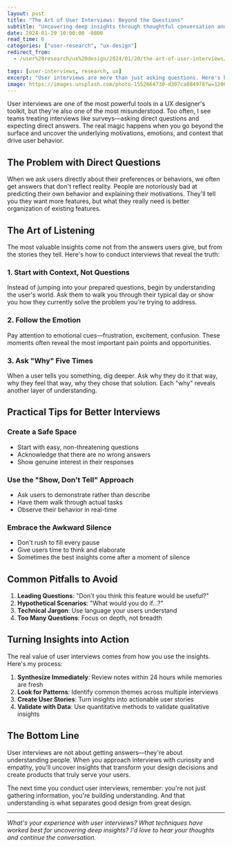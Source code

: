 ```yaml
---
layout: post
title: "The Art of User Interviews: Beyond the Questions"
subtitle: "Uncovering deep insights through thoughtful conversation and observation"
date: 2024-01-20 10:00:00 -0800
read_time: 6
categories: ["user-research", "ux-design"]
redirect_from:
  - /user%20research/ux%20design/2024/01/20/the-art-of-user-interviews/

tags: [user-interviews, research, ux]
excerpt: "User interviews are more than just asking questions. Here's how to conduct interviews that reveal deep insights about user behavior and motivations."
image: https://images.unsplash.com/photo-1552664730-d307ca884978?w=1200&h=600&fit=crop&crop=center
---
```


User interviews are one of the most powerful tools in a UX designer's toolkit, but they're also one of the most misunderstood. Too often, I see teams treating interviews like surveys—asking direct questions and expecting direct answers. The real magic happens when you go beyond the surface and uncover the underlying motivations, emotions, and context that drive user behavior.

## The Problem with Direct Questions

When we ask users directly about their preferences or behaviors, we often get answers that don't reflect reality. People are notoriously bad at predicting their own behavior and explaining their motivations. They'll tell you they want more features, but what they really need is better organization of existing features.

## The Art of Listening

The most valuable insights come not from the answers users give, but from the stories they tell. Here's how to conduct interviews that reveal the truth:

### 1. Start with Context, Not Questions

Instead of jumping into your prepared questions, begin by understanding the user's world. Ask them to walk you through their typical day or show you how they currently solve the problem you're trying to address.

### 2. Follow the Emotion

Pay attention to emotional cues—frustration, excitement, confusion. These moments often reveal the most important pain points and opportunities.

### 3. Ask "Why" Five Times

When a user tells you something, dig deeper. Ask why they do it that way, why they feel that way, why they chose that solution. Each "why" reveals another layer of understanding.

## Practical Tips for Better Interviews

### Create a Safe Space
- Start with easy, non-threatening questions
- Acknowledge that there are no wrong answers
- Show genuine interest in their responses

### Use the "Show, Don't Tell" Approach
- Ask users to demonstrate rather than describe
- Have them walk through actual tasks
- Observe their behavior in real-time

### Embrace the Awkward Silence
- Don't rush to fill every pause
- Give users time to think and elaborate
- Sometimes the best insights come after a moment of silence

## Common Pitfalls to Avoid

1. **Leading Questions**: "Don't you think this feature would be useful?"
2. **Hypothetical Scenarios**: "What would you do if...?"
3. **Technical Jargon**: Use language your users understand
4. **Too Many Questions**: Focus on depth, not breadth

## Turning Insights into Action

The real value of user interviews comes from how you use the insights. Here's my process:

1. **Synthesize Immediately**: Review notes within 24 hours while memories are fresh
2. **Look for Patterns**: Identify common themes across multiple interviews
3. **Create User Stories**: Turn insights into actionable user stories
4. **Validate with Data**: Use quantitative methods to validate qualitative insights

## The Bottom Line

User interviews are not about getting answers—they're about understanding people. When you approach interviews with curiosity and empathy, you'll uncover insights that transform your design decisions and create products that truly serve your users.

The next time you conduct user interviews, remember: you're not just gathering information, you're building understanding. And that understanding is what separates good design from great design.

---

*What's your experience with user interviews? What techniques have worked best for uncovering deep insights? I'd love to hear your thoughts and continue the conversation.*

